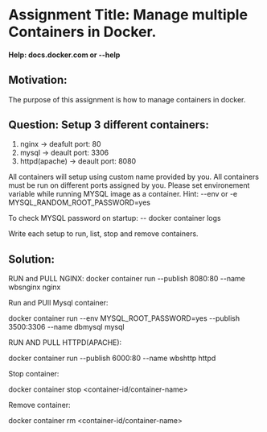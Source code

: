 # Assignment Title: Manage multiple Containers in Docker.

#### Help: docs.docker.com or --help

## Motivation:
The purpose of this assignment is how to manage containers in docker.

## Question: Setup 3 different containers:
1) nginx -> deafult port: 80
2) mysql -> deault port: 3306
3) httpd(apache) -> deault port: 8080

All containers will setup using custom name provided by you.
All containers must be run on different ports assigned by you.
Please set environement variable while running MYSQL image as a container.
Hint:
--env or -e MYSQL_RANDOM_ROOT_PASSWORD=yes

To check MYSQL password on startup:
-- docker container logs

Write each setup to run, list, stop and remove containers.

## Solution:

RUN and PULL NGINX:
docker container run --publish 8080:80 --name wbsnginx nginx

Run and PUll Mysql container:

docker container run --env MYSQL_ROOT_PASSWORD=yes --publish 3500:3306 --name dbmysql mysql

RUN AND PULL HTTPD(APACHE):

docker container run --publish 6000:80 --name wbshttp httpd

Stop container:

docker container stop <container-id/container-name>

Remove container:

docker container rm <container-id/container-name>


